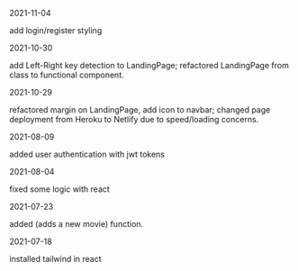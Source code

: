 2021-11-04

add login/register styling

2021-10-30

add Left-Right key detection to LandingPage; refactored LandingPage from class to functional component.

2021-10-29

refactored margin on LandingPage, add icon to navbar; changed page deployment from Heroku to Netlify due to speed/loading concerns. 

2021-08-09

added user authentication with jwt tokens

2021-08-04

fixed some logic with react

2021-07-23

added (adds a new movie) function. 

2021-07-18

installed tailwind in react